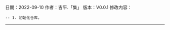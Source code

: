 日期：2022-09-10
作者：吉平.「集」
版本：V0.0.1
修改内容：

    -- 1. 初始化仓库。

********************************************************